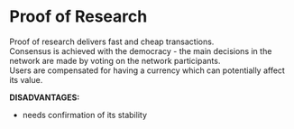 # Proof of Research

Proof of research delivers fast and cheap transactions.  
Consensus is achieved with the democracy - the main decisions in the network are made by voting on the network participants.  
Users are compensated for having a currency which can potentially affect its value.

**DISADVANTAGES:**

* needs confirmation of its stability



